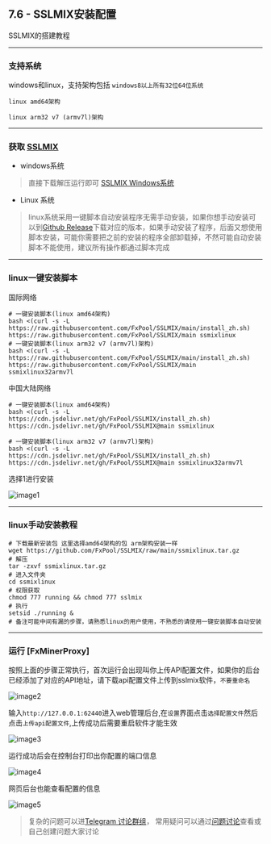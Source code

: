 [homeicon]:https://raw.githubusercontent.com/FxPool/FXMinerProxy/main/image/home-en.png
[Telegram 讨论群组]:https://t.me/FxminerChat
[问题讨论]:https://github.com/FxPool/FXMinerProxy/issues
[SSLMIX]:https://github.com/FxPool/SSLMIX/releases
[SSLMIX Windows系统]:https://github.com/FxPool/SSLMIX/raw/main/ssmixwindows.zip
[Github Release]:https://github.com/FxPool/SSLMIX/releases
[image1]:https://raw.githubusercontent.com/FxPool/FXMinerProxy/main/image/tutorial/ch7-sslmix-install.png
[image2]:https://raw.githubusercontent.com/FxPool/FXMinerProxy/main/image/tutorial/ch7-sslmix-firstrun.png
[image3]:https://raw.githubusercontent.com/FxPool/FXMinerProxy/main/image/tutorial/ch7-sslmix-upload-apifile.png
[image4]:https://raw.githubusercontent.com/FxPool/FXMinerProxy/main/image/tutorial/ch7-run-succ.png
[image5]:https://raw.githubusercontent.com/FxPool/FXMinerProxy/main/image/tutorial/ch7-worker-conn-address.png


## 7.6 - SSLMIX安装配置

SSLMIX的搭建教程
___
### 支持系统
windows和linux，支持架构包括 
`windows8以上所有32位64位系统` 

`linux amd64架构` 

`linux arm32 v7 (armv7l)架构`

___
### 获取 [SSLMIX]
* windows系统
> 直接下载解压运行即可 [SSLMIX Windows系统]

* Linux 系统
> linux系统采用一键脚本自动安装程序无需手动安装，如果你想手动安装可以到[Github Release]下载对应的版本，如果手动安装了程序，后面又想使用脚本安装，可能你需要把之前的安装的程序全部卸载掉，不然可能自动安装脚本不能使用，建议所有操作都通过脚本完成

___
### linux一键安装脚本
国际网络
```shell
# 一键安装脚本(linux amd64架构)
bash <(curl -s -L https://raw.githubusercontent.com/FxPool/SSLMIX/main/install_zh.sh) https://raw.githubusercontent.com/FxPool/SSLMIX/main ssmixlinux
# 一键安装脚本(linux arm32 v7 (armv7l)架构)
bash <(curl -s -L https://raw.githubusercontent.com/FxPool/SSLMIX/main/install_zh.sh) https://raw.githubusercontent.com/FxPool/SSLMIX/main ssmixlinux32armv7l
```
中国大陆网络
```shell
# 一键安装脚本(linux amd64架构)
bash <(curl -s -L https://cdn.jsdelivr.net/gh/FxPool/SSLMIX/install_zh.sh) https://cdn.jsdelivr.net/gh/FxPool/SSLMIX@main ssmixlinux

# 一键安装脚本(linux arm32 v7 (armv7l)架构)
bash <(curl -s -L https://cdn.jsdelivr.net/gh/FxPool/SSLMIX/install_zh.sh) https://cdn.jsdelivr.net/gh/FxPool/SSLMIX@main ssmixlinux32armv7l

```
选择1进行安装

![image1]
___
### linux手动安装教程
```shell
# 下载最新安装包 这里选择amd64架构的包 arm架构安装一样
wget https://github.com/FxPool/SSLMIX/raw/main/ssmixlinux.tar.gz
# 解压
tar -zxvf ssmixlinux.tar.gz
# 进入文件夹
cd ssmixlinux
# 权限获取
chmod 777 running && chmod 777 sslmix
# 执行
setsid ./running &
# 备注可能中间有漏的步骤，请熟悉linux的用户使用，不熟悉的请使用一键安装脚本自动安装
```
___
### 运行 [FxMinerProxy]
按照上面的步骤正常执行，首次运行会出现叫你上传API配置文件，如果你的后台已经添加了对应的API地址，请下载api配置文件上传到sslmix软件，`不要重命名`

![image2]

输入`http://127.0.0.1:62440`进入web管理后台,在`设置`界面点击`选择配置文件`然后点击`上传api配置文件`,上传成功后需要重启软件才能生效

![image3]

运行成功后会在控制台打印出你配置的端口信息

![image4]

网页后台也能查看配置的信息

![image5]


> 复杂的问题可以进[Telegram 讨论群组]， 常用疑问可以通过[问题讨论]查看或自己创建问题大家讨论